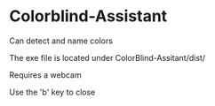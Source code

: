 # Colorblind-Assistant
Can detect and name colors


The exe file is located under ColorBlind-Assitant/dist/

Requires a webcam

Use the 'b' key to close


